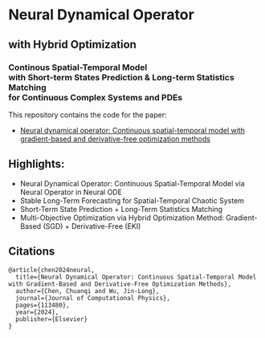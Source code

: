 # Neural Dynamical Operator

## with Hybrid Optimization

### Continous Spatial-Temporal Model <br> with Short-term States Prediction & Long-term Statistics Matching <br> for Continuous Complex Systems and PDEs


This repository contains the code for the paper:
- [Neural dynamical operator: Continuous spatial-temporal model with gradient-based and derivative-free optimization methods]([https://arxiv.org/abs/2311.11798](https://www.sciencedirect.com/science/article/pii/S0021999124007289))

## Highlights:
- Neural Dynamical Operator: Continuous Spatial-Temporal Model via Neural Operator in Neural ODE
- Stable Long-Term Forecasting for Spatial-Temporal Chaotic System 
- Short-Term State Prediction + Long-Term Statistics Matching
- Multi-Objective Optimization via Hybrid Optimization Method: Gradient-Based (SGD) + Derivative-Free (EKI)


## Citations
```
@article{chen2024neural,
  title={Neural Dynamical Operator: Continuous Spatial-Temporal Model with Gradient-Based and Derivative-Free Optimization Methods},
  author={Chen, Chuanqi and Wu, Jin-Long},
  journal={Journal of Computational Physics},
  pages={113480},
  year={2024},
  publisher={Elsevier}
}
```
